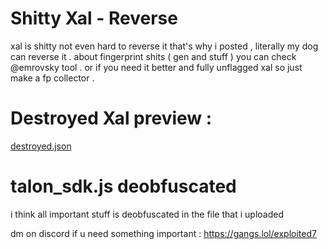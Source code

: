 # Shitty Xal - Reverse
xal is shitty not even hard to reverse it that's why i posted , literally my dog can reverse it . 
about fingerprint shits ( gen and stuff )  you can check @emrovsky tool . or if you need it better and fully unflagged xal so just make a fp collector . 

# Destroyed Xal preview : 
[destroyed.json](https://github.com/Exploited7/epic-games-xal-reverse/files/15382206/destroyed.json)

# talon_sdk.js deobfuscated 
i think all important stuff is deobfuscated in the file that i uploaded

dm on discord if u need something important : https://gangs.lol/exploited7
